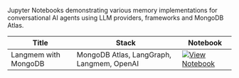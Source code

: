 Jupyter Notebooks demonstrating various memory implementations for conversational AI agents using LLM providers, frameworks and MongoDB Atlas.

| Title | Stack | Notebook |
|-------|-------|----------|
| Langmem with MongoDB | MongoDB Atlas, LangGraph, Langmem, OpenAI | [![View Notebook](https://img.shields.io/badge/view-notebook-orange?logo=jupyter)](https://github.com/mongodb-developer/GenAI-Showcase/blob/main/notebooks/memory/langmem_mongodb_notebook.ipynb) |
